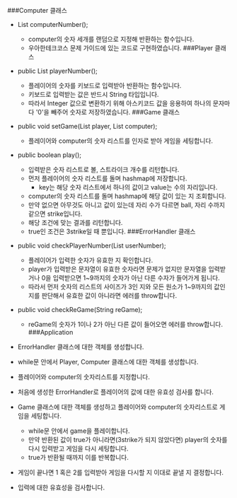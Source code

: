###Computer 클래스
- List<Integer> computerNumber();
  - computer의 숫자 세개를 랜덤으로 지정해 반환하는 함수입니다.
  - 우아한테크코스 문제 가이드에 있는 코드로 구현하였습니다.
###Player 클래스
- public List<Integer> playerNumber();
  - 플레이어의 숫자를 키보드로 입력받아 반환하는 함수입니다.
  - 키보드로 입력받는 값은 반드시 String 타입입니다.
  - 따라서 Integer 값으로 변환하기 위해 아스키코드 값을 응용하여 하나의 문자마다 '0'을 빼주어 숫자로 저장하였습니다.
###Game 클래스
- public void setGame(List<Integer> player, List<Integer> computer);
  - 플레이어와 computer의 숫자 리스트를 인자로 받아 게임을 세팅합니다.

- public boolean play();
  - 입력받은 숫자 리스트로 볼, 스트라이크 개수를 리턴합니다.
  - 먼저 플레이어의 숫자 리스트를 돌며 hashmap에 저장합니다.
    - key는 해당 숫자 리스트에서 하나의 값이고 value는 수의 자리입니다.
  - computer의 숫자 리스트를 돌며 hashmap에 해당 값이 있는 지 조회합니다.
  - 만약 없으면 아무것도 아니고 값이 있는데 자리 수가 다르면 ball, 자리 수까지 같으면 strike입니다.
  - 해당 조건에 맞는 결과를 리턴합니다.
  - true인 조건은 3strike일 때 뿐입니다.
###ErrorHandler 클래스
- public void checkPlayerNumber(List<Integer> userNumber);
  - 플레이어가 입력한 숫자가 유효한 지 확인합니다.
  - player가 입력받은 문자열이 유효한 숫자라면 문제가 없지만 문자열을 입력받거나 0을 입력받으면 1~9까지의 숫자가 아닌 다른 수자가 들어가게 됩니다.
  - 따라서 먼저 숫자의 리스트의 사이즈가 3인 지와 모든 원소가 1~9까지의 값인 지를 판단해서 유효한 값이 아니라면 에러를 throw합니다.
- public void checkReGame(String reGame);
  - reGame의 숫자가 1이나 2가 아닌 다른 값이 들어오면 에러를 throw합니다.
###Application
- ErrorHandler 클래스에 대한 객체를 생성합니다.
- while문 안에서 Player, Computer 클래스에 대한 객체를 생성합니다.
- 플레이어와 computer의 숫자리스트를 지정합니다.
- 처음에 생성한 ErrorHandler로 플레이어의 값에 대한 유효성 검사를 합니다.
- Game 클래스에 대한 객체를 생성하고 플레이어와 computer의 숫자리스트로 게임을 세팅합니다.
  - while문 안에서 game을 플레이합니다.
  - 만약 반환된 값이 true가 아니라면(3strike가 되지 않았다면) player의 숫자를 다시 입력받고 게임을 다시 세팅합니다.
  - true가 반환될 때까지 이를 반복합니다.
- 게임이 끝나면 1 혹은 2를 입력받아 게임을 다시할 지 이대로 끝낼 지 결정합니다.
- 입력에 대한 유효성을 검사합니다.